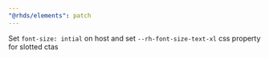 ```yaml
---
"@rhds/elements": patch
---
```


Set `font-size: intial` on host and set `--rh-font-size-text-xl` css property for slotted ctas
